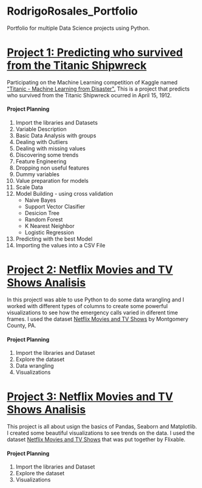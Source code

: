 # RodrigoRosales_Portfolio
Portfolio for multiple Data Science projects using Python.

# [Project 1: Predicting who survived from the Titanic Shipwreck](https://github.com/Royserk/Titanic/blob/main/Titanic.ipynb)
Participating on the Machine Learning competition of Kaggle named ["Titanic - Machine Learning from Disaster".](https://www.kaggle.com/c/titanic)
This is a project that predicts who survived from the Titanic Shipwreck ocurred in April 15, 1912.
#### Project Planning
1. Import the libraries and Datasets
2. Variable Description
3. Basic Data Analysis with groups
4. Dealing with Outliers
5. Dealing with missing values
6. Discovering some trends
7. Feature Engineering
8. Dropping non useful features
9. Dummy variables
10. Value preparation for models
11. Scale Data
12. Model Building - using cross validation
    - Naive Bayes
    - Support Vector Clasifier
    - Desicion Tree
    - Random Forest
    - K Nearest Neighbor
    - Logistic Regression
13. Predicting with the best Model
14. Importing the values into a CSV File


# [Project 2: Netflix Movies and TV Shows Analisis](https://github.com/Royserk/911_Calls/blob/main/Emergency%20911%20Calls.ipynb)
In this projectI was able to use Python to do some data wrangling and I worked with different types of columns to create some powerful visualizations to see how the emergency calls varied in diferent time frames.
I used the dataset [Netflix Movies and TV Shows](https://www.kaggle.com/mchirico/montcoalert) by Montgomery County, PA.
#### Project Planning
1. Import the libraries and Dataset
2. Explore the dataset
3. Data wrangling
4. Visualizations 


# [Project 3: Netflix Movies and TV Shows Analisis](https://github.com/Royserk/Netflix/blob/main/Netflix.ipynb)
This project is all about usign the basics of Pandas, Seaborn and Matplotlib. I created some beautiful visualizations to see trends on the data.
I used the dataset [Netflix Movies and TV Shows](https://www.kaggle.com/shivamb/netflix-shows) that was put together by Flixable.
#### Project Planning
1. Import the libraries and Dataset
2. Explore the dataset
3. Visualizations 



